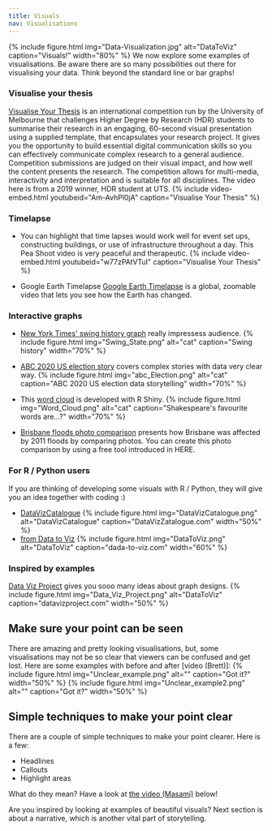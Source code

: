 ```yaml
---
title: Visuals
nav: Visualisations
---
```

{% include figure.html img="Data-Visualization.jpg" alt="DataToViz" caption="Visuals!" width="80%" %}
We now explore some examples of visualisations. Be aware there are so many possibilities out there for visualising your data. Think beyond the standard line or bar graphs!

### Visualise your thesis
[Visualise Your Thesis](https://library.unimelb.edu.au/research/visualise-your-thesis#resources) is an international competition run by the University of Melbourne that challenges Higher Degree by Research (HDR) students to summarise their research in an engaging, 60-second visual presentation using a supplied template, that encapsulates your research project. It gives you the opportunity to build essential digital communication skills so you can effectively communicate complex research to a general audience. Competition submissions are judged on their visual impact, and how well the content presents the research. The competition allows for multi-media, interactivity and interpretation and is suitable for all disciplines. The video here is from a 2019 winner, HDR student at UTS.
{% include video-embed.html youtubeid="Am-AvhPl0jA" caption="Visualise Your Thesis" %}

### Timelapse
- You can highlight that time lapses would work well for event set ups, constructing buildings, or use of infrastructure throughout a day. This Pea Shoot video is very peaceful and therapeutic. 
{% include video-embed.html youtubeid="w77zPAtVTuI" caption="Visualise Your Thesis" %}

- Google Earth Timelapse
[Google Earth Timelapse](https://earthengine.google.com/timelapse/) is a global, zoomable video that lets you see how the Earth has changed.

### Interactive graphs
- [New York Times' swing history graph](http://www.nytimes.com/interactive/2012/10/15/us/politics/swing-history.html) really impressess audience.
{% include figure.html img="Swing_State.png" alt="cat" caption="Swing history" width="70%" %}

- [ABC 2020 US election story](https://www.abc.net.au/news/2020-11-02/us-election-trump-biden-states-polling/12822296) covers complex stories with data very clear way.
{% include figure.html img="abc_Election.png" alt="cat" caption="ABC 2020 US election data storytelling" width="70%" %} 

- This [word cloud](https://shiny.rstudio.com/gallery/word-cloud.html) is developed with R Shiny.
{% include figure.html img="Word_Cloud.png" alt="cat" caption="Shakespeare's favourite words are...?" width="70%" %}

- [Brisbane floods photo comparison](http://www.abc.net.au/news/specials/qld-floods/) presents how Brisbane was affected by 2011 floods by comparing photos. You can create this photo comparison by using a free tool introduced in HERE. 
  
### For R / Python users
If you are thinking of developing some visuals with R / Python, they will give you an idea together with coding :)
- [DataVizCatalogue](https://datavizcatalogue.com/)
{% include figure.html img="DataVizCatalogue.png" alt="DataVizCatalogue" caption="DataVizZatalogue.com" width="50%" %}
- [from Data to Viz](https://www.data-to-viz.com/)
{% include figure.html img="DataToViz.png" alt="DataToViz" caption="dada-to-viz.com" width="60%" %}

### Inspired by examples
[Data Viz Project](https://datavizproject.com/) gives you sooo many ideas about graph designs.
{% include figure.html img="Data_Viz_Project.png" alt="DataToViz" caption="datavizproject.com" width="50%" %} 
  
## Make sure your point can be seen
There are amazing and pretty looking visualisations, but, some visualisations may not be so clear that viewers can be confused and get lost.
Here are some examples with before and after [video (Brett)]:
 {% include figure.html img="Unclear_example.png" alt="" caption="Got it?" width="50%" %}
 {% include figure.html img="Unclear_example2.png" alt="" caption="Got it?" width="50%" %}

## Simple techniques to make your point clear
There are a couple of simple techniques to make your point clearer. Here is a few:
- Headlines
- Callouts
- Highlight areas

What do they mean? Have a look at [the video (Masami)]() below!



Are you inspired by looking at examples of beautiful visuals?
Next section is about a narrative, which is another vital part of storytelling.




